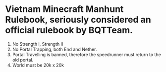 # Vietnam Minecraft Manhunt Rulebook, seriously considered an official rulebook by BQTTeam.

1. No Strength I, Strength II
2. No Portal Trapping, both End and Nether.
3. Portal Travelling is banned, therefore the speedrunner must return to the old portal.	
4. World must be 20k x 20k
